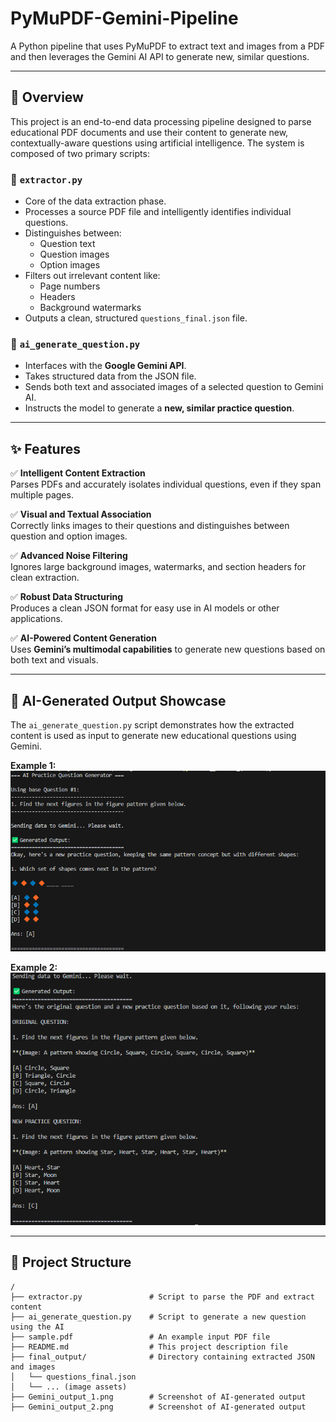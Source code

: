 # PyMuPDF-Gemini-Pipeline

A Python pipeline that uses PyMuPDF to extract text and images from a PDF and then leverages the Gemini AI API to generate new, similar questions.

---

## 📘 Overview

This project is an end-to-end data processing pipeline designed to parse educational PDF documents and use their content to generate new, contextually-aware questions using artificial intelligence. The system is composed of two primary scripts:

### 🔹 `extractor.py`
- Core of the data extraction phase.
- Processes a source PDF file and intelligently identifies individual questions.
- Distinguishes between:
  - Question text
  - Question images
  - Option images
- Filters out irrelevant content like:
  - Page numbers
  - Headers
  - Background watermarks
- Outputs a clean, structured `questions_final.json` file.

### 🔹 `ai_generate_question.py`
- Interfaces with the **Google Gemini API**.
- Takes structured data from the JSON file.
- Sends both text and associated images of a selected question to Gemini AI.
- Instructs the model to generate a **new, similar practice question**.

---

## ✨ Features

✅ **Intelligent Content Extraction**  
Parses PDFs and accurately isolates individual questions, even if they span multiple pages.

✅ **Visual and Textual Association**  
Correctly links images to their questions and distinguishes between question and option images.

✅ **Advanced Noise Filtering**  
Ignores large background images, watermarks, and section headers for clean extraction.

✅ **Robust Data Structuring**  
Produces a clean JSON format for easy use in AI models or other applications.

✅ **AI-Powered Content Generation**  
Uses **Gemini’s multimodal capabilities** to generate new questions based on both text and visuals.

---

## 🤖 AI-Generated Output Showcase

The `ai_generate_question.py` script demonstrates how the extracted content is used as input to generate new educational questions using Gemini.

**Example 1:**  
![AI Output Example 1](Gemini_output_1.png)

**Example 2:**  
![AI Output Example 2](Gemini_output_2.png)

---

## 📂 Project Structure

```plaintext
/
├── extractor.py               # Script to parse the PDF and extract content
├── ai_generate_question.py    # Script to generate a new question using the AI
├── sample.pdf                 # An example input PDF file
├── README.md                  # This project description file
├── final_output/              # Directory containing extracted JSON and images
│   └── questions_final.json
│   └── ... (image assets)
├── Gemini_output_1.png        # Screenshot of AI-generated output
├── Gemini_output_2.png        # Screenshot of AI-generated output
